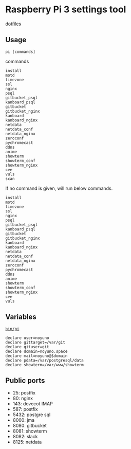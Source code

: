 # Raspberry Pi 3 settings tool

[dotfiles](https://github.com/noyuno/dotfiles/blob/master/readme.md)

## Usage

    pi [commands]

commands

    install
    motd
    timezone
    ssl
    nginx
    psql
    gitbucket_psql
    kanboard_psql
    gitbucket
    gitbucket_nginx
    kanboard
    kanboard_nginx
    netdata
    netdata_conf
    netdata_nginx
    zeroconf
    pychromecast
    ddns
    anime
    showterm
    showterm_conf
    showterm_nginx
    cve
    vuls
    scan

If no command is given, will run below commands.

    install
    motd
    timezone
    ssl
    nginx
    psql
    gitbucket_psql
    kanboard_psql
    gitbucket
    gitbucket_nginx
    kanboard
    kanboard_nginx
    netdata
    netdata_conf
    netdata_nginx
    zeroconf
    pychromecast
    ddns
    anime
    showterm
    showterm_conf
    showterm_nginx
    cve
    vuls

## Variables

[`bin/pi`](https://github.com/noyuno/dotfiles/blob/master/bin/pi)

    declare user=noyuno
    declare gittarget=/var/git
    declare gituser=git
    declare domain=noyuno.space
    declare mail=noyuno@$domain
    declare pdata=/var/postgresql/data
    declare showterm=/var/www/showterm

## Public ports

- 25: postfix
- 80: nginx
- 143: dovecot IMAP
- 587: postfix
- 5432: postgre sql
- 8000: jma
- 8080: gitbucket
- 8081: showterm
- 8082: slack
- 8125: netdata

